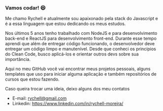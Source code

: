 ### Vamos codar! 😄

Me chamo Rychell e atualmente sou apaixonado pela stack do Javascript e é a essa linguagem que estou dedicando os meus estudos.

Nos últimos 5 anos tenho trabalhado com NodeJS e para desenvolvimento back-end e ReactJS para desenvolvimento front-end. Durante esse tempo aprendi que além de entregar código funcionando, o desenvolvedor deve entregar um código limpo e manutenível. Desde que conheci os princípios do Clean Code, busco aplicá-los e orientar outros devs sobre sua importância.

Aqui no meu GitHub você vai encontrar meus projetos pessoais, alguns templates que uso para iniciar alguma aplicação e também repositórios de cursos que estou fazendo. 

Caso queira trocar uma ideia, deixo alguns dos meu contatos
- E-mail: rychell@gmail.com
- Linkedin: https://www.linkedin.com/in/rychell-moreira/

